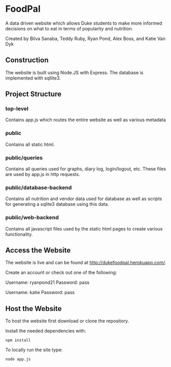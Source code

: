# FoodPal
A data driven website which allows Duke students to make more informed decisions on what to eat in terms of popularity and nutrition. 

Created by Bilva Sanaba, Teddy Ruby, Ryan Pond, Alex Boss, and Katie Van Dyk
## Construction
The website is built using Node.JS with Express. The database is implemented with sqllite3. 
## Project Structure
### top-level
Contains app.js which routes the entire website as well as various metadata
### public
Contains all static html.
### public/queries
Contains all queries used for graphs, diary log, login/logout, etc. These files are used by app.js in http requests.
### public/database-backend
Contains all nutrition and vendor data used for database as well as scripts for generating a sqlite3 database using this data.
### public/web-backend
Contains all javascript files used by the static html pages to create various functionality. 

## Access the Website
The website is live and can be found at http://dukefoodpal.herokuapp.com/. 

Create an account or check out one of the following:


Username: ryanpond21 Password: pass


Username: katie      Password: pass

## Host the Website
To host the website first download or clone the repository.

Install the needed dependencies with:

    npm install
    
To locally run the site type:

    node app.js

